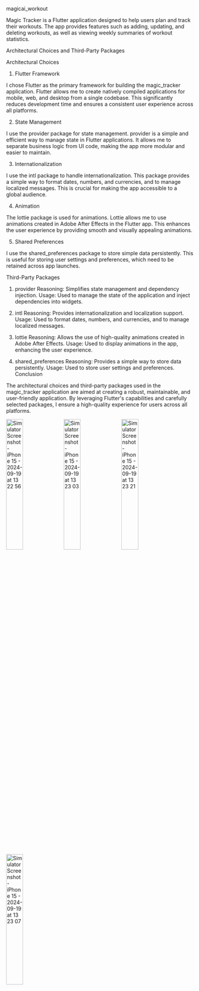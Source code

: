 magicai_workout

Magic Tracker is a Flutter application designed to help users plan and track their workouts. The app provides features such as adding, updating, and deleting workouts, as well as viewing weekly summaries of workout statistics.

Architectural Choices and Third-Party Packages

Architectural Choices

1. Flutter Framework

I chose Flutter as the primary framework for building the magic_tracker application. Flutter allows me to create natively compiled applications for mobile, web, and desktop from a single codebase. This significantly reduces development time and ensures a consistent user experience across all platforms.

2. State Management

I use the provider package for state management. provider is a simple and efficient way to manage state in Flutter applications. It allows me to separate business logic from UI code, making the app more modular and easier to maintain.


3. Internationalization

I use the intl package to handle internationalization. This package provides a simple way to format dates, numbers, and currencies, and to manage localized messages. This is crucial for making the app accessible to a global audience.

4. Animation

The lottie package is used for animations. Lottie allows me to use animations created in Adobe After Effects in the Flutter app. This enhances the user experience by providing smooth and visually appealing animations.

5. Shared Preferences

I use the shared_preferences package to store simple data persistently. This is useful for storing user settings and preferences, which need to be retained across app launches.

Third-Party Packages

1. provider
Reasoning: Simplifies state management and dependency injection.
Usage: Used to manage the state of the application and inject dependencies into widgets.


2. intl
Reasoning: Provides internationalization and localization support.
Usage: Used to format dates, numbers, and currencies, and to manage localized messages.


3. lottie
Reasoning: Allows the use of high-quality animations created in Adobe After Effects.
Usage: Used to display animations in the app, enhancing the user experience.


4. shared_preferences
Reasoning: Provides a simple way to store data persistently.
Usage: Used to store user settings and preferences.
Conclusion

The architectural choices and third-party packages used in the magic_tracker application are aimed at creating a robust, maintainable, and user-friendly application. By leveraging Flutter's capabilities and carefully selected packages, I ensure a high-quality experience for users across all platforms.


<img src="https://github.com/user-attachments/assets/c8f1530d-32cd-466c-a115-788c8fb82e3d" alt="Simulator Screenshot - iPhone 15 - 2024-09-19 at 13 22 56" style="width:30%;">

<img src="https://github.com/user-attachments/assets/8637450b-78a5-48f4-bbb2-4f30eb4b5528" alt="Simulator Screenshot - iPhone 15 - 2024-09-19 at 13 23 03" style="width:30%;">

<img src="https://github.com/user-attachments/assets/8f9e3cee-6176-49b4-8b9e-2707f1253d52" alt="Simulator Screenshot - iPhone 15 - 2024-09-19 at 13 23 21" style="width:30%;">

<img src="https://github.com/user-attachments/assets/8d513a82-8407-46fb-ab5b-f44f4b46e96f" alt="Simulator Screenshot - iPhone 15 - 2024-09-19 at 13 23 07" style="width:30%;">


